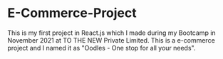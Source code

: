 # E-Commerce-Project
This is my first project in React.js which I made during my Bootcamp in November 2021 at TO THE NEW Private Limited. This is a e-commerce project and I named it as "Oodles - One stop for all your needs". 
